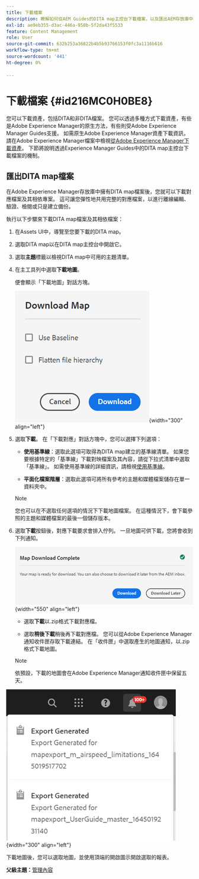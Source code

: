 ```yaml
---
title: 下載檔案
description: 瞭解如何從AEM Guides的DITA map主控台下載檔案，以及匯出AEM存放庫中的DITA map檔案。
exl-id: ae9eb355-d3ac-446a-958b-5f2da43f5533
feature: Content Management
role: User
source-git-commit: 632b253a36822b4b5b93766153f0fc3a1116b616
workflow-type: tm+mt
source-wordcount: '441'
ht-degree: 0%

---
```


# 下載檔案 {#id216MC0H0BE8}

您可以下載資產，包括DITA和非DITA檔案。 您可以透過多種方式下載資產，有些是Adobe Experience Manager的原生方法，有些則受Adobe Experience Manager Guides支援。 如需原生Adobe Experience Manager資產下載資訊，請在Adobe Experience Manager檔案中檢視[從Adobe Experience Manager下載資產](https://experienceleague.adobe.com/docs/experience-manager-cloud-service/assets/manage/download-assets-from-aem.html?lang=zh-Hant)。 下節將說明透過Experience Manager Guides中的DITA map主控台下載檔案的機制。

## 匯出DITA map檔案

在Adobe Experience Manager存放庫中擁有DITA map檔案後，您就可以下載對應檔案及其相依專案。 這可讓您彈性地共用完整的對應檔案，以進行離線編輯、驗證、檢閱或只是建立備份。

執行以下步驟來下載DITA map檔案及其相依檔案：

1. 在Assets UI中，導覽至您要下載的DITA map。

1. 選取DITA map以在DITA map主控台中開啟它。

1. 選取&#x200B;**主題**&#x200B;標籤以檢視DITA map中可用的主題清單。

1. 在主工具列中選取&#x200B;**下載地圖**。

   便會顯示「下載地圖」對話方塊。

   ![](images/download-map.png){width="300" align="left"}

1. 選取&#x200B;**下載**。 在「下載對應」對話方塊中，您可以選擇下列選項：

   - **使用基準線**：選取此選項可取得為DITA map建立的基準線清單。 如果您要根據特定的「基準線」下載對映檔案及其內容，請從下拉式清單中選取「基準線」。 如需使用基準線的詳細資訊，請檢視[使用基準線](generate-output-use-baseline-for-publishing.md#)。

   - **平面化檔案階層**：選取此選項可將所有參考的主題和媒體檔案儲存在單一資料夾中。


   >[!NOTE]
   >
   > 您也可以在不選取任何選項的情況下下載地圖檔案。 在這種情況下，會下載參照的主題和媒體檔案的最後一個儲存版本。

1. 選取&#x200B;**下載**&#x200B;按鈕後，對應下載要求會排入佇列。 一旦地圖可供下載，您將會收到下列通知。

   ![](images/download-map-prompt.png){width="550" align="left"}

   - 選取&#x200B;**下載**&#x200B;以.zip格式下載對應檔。

   - 選取&#x200B;**稍後下載**&#x200B;稍後再下載對應檔。 您可以從Adobe Experience Manager通知收件匣存取下載連結。 在「收件匣」中選取產生的地圖通知，以.zip格式下載地圖。

   >[!NOTE]
   >
   > 依預設，下載的地圖會在Adobe Experience Manager通知收件匣中保留五天。

![](images/download-map-inbox.png){width="300" align="left"}

下載地圖後，您可以選取地圖，並使用頂端的開啟圖示開啟選取的報表。

**父級主題：**&#x200B;[&#x200B;管理內容](authoring.md)
